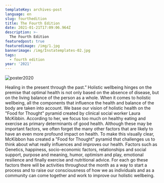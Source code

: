 ```yaml
---
templateKey: archives-post
language: en
slug: fourthedition
title: The Fourth Edition
date: 2021-01-21T17:09:06.964Z
description: >-
  The Fourth Edition
featuredpost: true
featuredimage: /img/1.jpg
bannerimage: /img/Instatemplates-02.jpg
tags:
  - fourth edition
year: '2021'
---
```

![poster2020](/img/1.jpg "Poster 2020")

Healing in the present through the past.” Holistic wellbeing hinges on the premise that optimal health is not only based on the absence of disease, but on the living balance of the person as a whole. When it comes to holistic wellbeing, all the components that influence the health and balance of the body are taken into account. We base our vision of holistic health on the "Food for Thought" pyramid created by clinical social worker Laura McKibbin. According to her, we focus too much on healthy eating and exercise as primary determinants of good health. Although these may be important factors, we often forget the many other factors that are likely to have an even more profound impact on health. To make this visually clear, McKibbon has created a "Food for Thought" pyramid that challenges us to think about what really influences and improves our health. Factors such as Genetics, happiness, socio-economic factors, relationships and social support, purpose and meaning, humor, optimism and play, emotional resilience and finally exercise and nutritional advice. For each go these factors there will be activities throughout the month as a way to start a process and to raise our consciousness of how we as individuals and as a community can come together and work to improve our holistic wellbeing.
